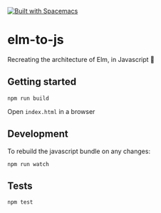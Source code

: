[![Built with Spacemacs](https://cdn.rawgit.com/syl20bnr/spacemacs/442d025779da2f62fc86c2082703697714db6514/assets/spacemacs-badge.svg)](http://github.com/syddl20bnr/spacemacs)

# elm-to-js

Recreating the architecture of Elm, in Javascript 🚀

## Getting started

```
npm run build
```

Open `index.html` in a browser

## Development

To rebuild the javascript bundle on any changes:
```
npm run watch
```

## Tests

```
npm test
```
